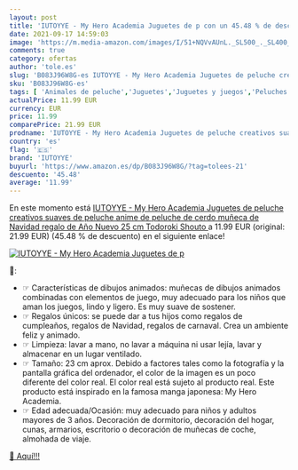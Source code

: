 ```yaml
---
layout: post
title: 'IUTOYYE - My Hero Academia Juguetes de p con un 45.48 % de descuento'
date: 2021-09-17 14:59:03
image: 'https://m.media-amazon.com/images/I/51+NQVvAUnL._SL500_._SL400_.jpg'
comments: true
category: ofertas
author: 'tole.es'
slug: 'B083J96W8G-es IUTOYYE - My Hero Academia Juguetes de peluche creativos...'
sku: 'B083J96W8G-es'
tags: [ 'Animales de peluche','Juguetes','Juguetes y juegos','Peluches','iutoyye','juguetes','peluche', ]
actualPrice: 11.99 EUR
currency: EUR
price: 11.99
comparePrice: 21.99 EUR
prodname: 'IUTOYYE - My Hero Academia Juguetes de peluche creativos suaves de peluche anime de peluche de cerdo muñeca de Navidad regalo de Año Nuevo 25 cm  Todoroki Shouto '
country: 'es'
flag: '🇪🇸'
brand: 'IUTOYYE'
buyurl: 'https://www.amazon.es/dp/B083J96W8G/?tag=tolees-21'
descuento: '45.48'
average: '11.99'
---
```


En este momento está [IUTOYYE - My Hero Academia Juguetes de peluche creativos suaves de peluche anime de peluche de cerdo muñeca de Navidad regalo de Año Nuevo 25 cm  Todoroki Shouto ](https://www.amazon.es/dp/B083J96W8G/?tag=tolees-21) a 11.99 EUR (original: 21.99 EUR) (45.48 %  de descuento) en el siguiente enlace!

[![IUTOYYE - My Hero Academia Juguetes de p](https://m.media-amazon.com/images/I/51+NQVvAUnL._SL500_._SL400_.jpg)](https://www.amazon.es/dp/B083J96W8G/?tag=tolees-21)

🔎:

- ☞ Características de dibujos animados: muñecas de dibujos animados combinadas con elementos de juego, muy adecuado para los niños que aman los juegos, lindo y ligero. Es muy suave de sostener.
- ☞ Regalos únicos: se puede dar a tus hijos como regalos de cumpleaños, regalos de Navidad, regalos de carnaval. Crea un ambiente feliz y animado.
- ☞ Limpieza: lavar a mano, no lavar a máquina ni usar lejía, lavar y almacenar en un lugar ventilado.
- ☞ Tamaño: 23 cm aprox. Debido a factores tales como la fotografía y la pantalla gráfica del ordenador, el color de la imagen es un poco diferente del color real. El color real está sujeto al producto real. Este producto está inspirado en la famosa manga japonesa: My Hero Academia.
- ☞ Edad adecuada/Ocasión: muy adecuado para niños y adultos mayores de 3 años. Decoración de dormitorio, decoración del hogar, cunas, armarios, escritorio o decoración de muñecas de coche, almohada de viaje.

[🛒 Aquí!!!](https://www.amazon.es/dp/B083J96W8G/?tag=tolees-21)
